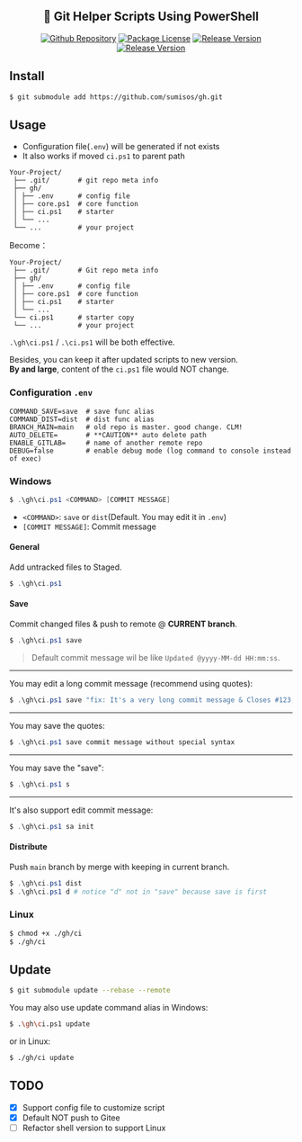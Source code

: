 <h2 align="center">🚀 Git Helper Scripts Using PowerShell</h2>

<p  align="center">
    <a href="https://github.com/sumisos/gh" target="_blank"><img src="https://img.shields.io/badge/sumisos-gh-blue?logo=github" alt="Github Repository" /></a>
    <a href="https://github.com/sumisos/gh/blob/main/LICENSE" target="_blank"><img src="https://img.shields.io/badge/license-MIT-green" alt="Package License" /></a>
    <a href="https://github.com/sumisos/gh/tags" target="_blank"><img src="https://img.shields.io/github/v/tag/sumisos/gh" alt="Release Version" /></a>
    <a href="https://github.com/sumisos/gh/blob/main/README.zh-CN.md" target="_blank"><img src="https://img.shields.io/badge/中文-文档-green" alt="Release Version" /></a>
</p>

## Install
```bash
$ git submodule add https://github.com/sumisos/gh.git
```

## Usage
* Configuration file(`.env`) will be generated if not exists  
* It also works if moved `ci.ps1` to parent path  

```
Your-Project/
 ├── .git/       # git repo meta info
 ├── gh/
 │ ├── .env      # config file
 │ ├── core.ps1  # core function
 │ ├── ci.ps1    # starter
 │ └── ...
 └── ...         # your project
```

Become：  
```
Your-Project/
 ├── .git/       # Git repo meta info
 ├── gh/
 │ ├── .env      # config file
 │ ├── core.ps1  # core function
 │ ├── ci.ps1    # starter
 │ └── ...
 └── ci.ps1      # starter copy
 └── ...         # your project
```

`.\gh\ci.ps1` / `.\ci.ps1` will be both effective.  

Besides, you can keep it after updated scripts to new version.  
**By and large**, content of the `ci.ps1` file would NOT change.  

### Configuration `.env`
```
COMMAND_SAVE=save  # save func alias
COMMAND_DIST=dist  # dist func alias
BRANCH_MAIN=main   # old repo is master. good change. CLM!
AUTO_DELETE=       # **CAUTION** auto delete path
ENABLE_GITLAB=     # name of another remote repo
DEBUG=false        # enable debug mode (log command to console instead of exec)
```

### Windows
```powershell
$ .\gh\ci.ps1 <COMMAND> [COMMIT MESSAGE]
```

* `<COMMAND>`: `save` or `dist`(Default. You may edit it in `.env`)  
* `[COMMIT MESSAGE]`: Commit message  

#### General
Add untracked files to Staged.  

```powershell
$ .\gh\ci.ps1
```

#### Save
Commit changed files & push to remote @ **CURRENT branch**.  

```powershell
$ .\gh\ci.ps1 save
```

> Default commit message wil be like `Updated @yyyy-MM-dd HH:mm:ss`.  

---

You may edit a long commit message (recommend using quotes):  
```powershell
$ .\gh\ci.ps1 save "fix: It's a very long commit message & Closes #123, #456"
```

---

You may save the quotes:  
```powershell
$ .\gh\ci.ps1 save commit message without special syntax
```

---

You may save the "save":  
```powershell
$ .\gh\ci.ps1 s
```

---

It's also support edit commit message:  
```powershell
$ .\gh\ci.ps1 sa init
```

#### Distribute
Push `main` branch by merge with keeping in current branch.  

```powershell
$ .\gh\ci.ps1 dist
$ .\gh\ci.ps1 d # notice "d" not in "save" because save is first
```

### Linux
```bash
$ chmod +x ./gh/ci
$ ./gh/ci
```

## Update
```bash
$ git submodule update --rebase --remote
```

You may also use update command alias in Windows:  
```bash
$ .\gh\ci.ps1 update
```

or in Linux:  
```bash
$ ./gh/ci update
```

## TODO
- [x] Support config file to customize script  
- [x] Default NOT push to Gitee  
- [ ] Refactor shell version to support Linux  
